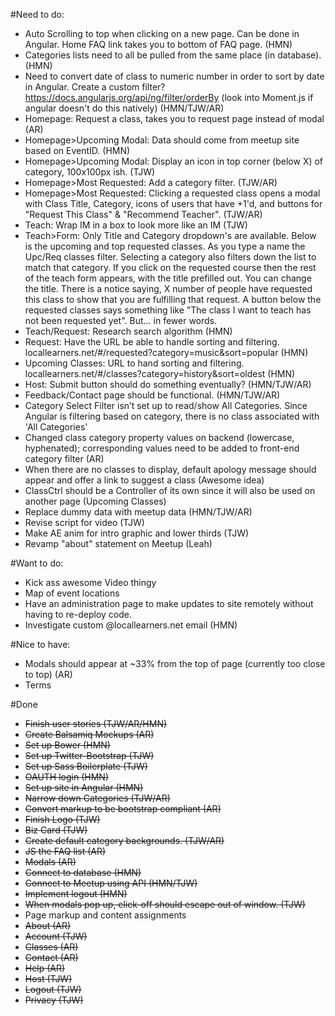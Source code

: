 #Need to do:
* Auto Scrolling to top when clicking on a new page. Can be done in Angular. Home FAQ link takes you to bottom of FAQ page. (HMN)
* Categories lists need to all be pulled from the same place (in database). (HMN)
* Need to convert date of class to numeric number in order to sort by date in Angular. Create a custom filter? https://docs.angularjs.org/api/ng/filter/orderBy (look into Moment.js if angular doesn't do this natively) (HMN/TJW/AR)
* Homepage: Request a class, takes you to request page instead of modal (AR)
* Homepage>Upcoming Modal: Data should come from meetup site based on EventID. (HMN)
* Homepage>Upcoming Modal: Display an icon in top corner (below X) of category, 100x100px ish. (TJW)
* Homepage>Most Requested: Add a category filter. (TJW/AR)
* Homepage>Most Requested: Clicking a requested class opens a modal with Class Title, Category, icons of users that have +1'd, and buttons for "Request This Class" & "Recommend Teacher". (TJW/AR)
* Teach: Wrap IM in a box to look more like an IM (TJW)
* Teach>Form: Only Title and Category dropdown's are available. Below is the upcoming and top requested classes. As you type a name the Upc/Req classes filter. Selecting a category also filters down the list to match that category. If you click on the requested course then the rest of the teach form appears, with the title prefilled out. You can change the title. There is a notice saying, X number of people have requested this class to show that you are fulfilling that request. A button below the requested classes says something like "The class I want to teach has not been requested yet". But... in fewer words.
* Teach/Request: Research search algorithm (HMN)
* Request: Have the URL be able to handle sorting and filtering. locallearners.net/#/requested?category=music&sort=popular (HMN)
* Upcoming Classes: URL to hand sorting and filtering. locallearners.net/#/classes?category=history&sort=oldest (HMN)
* Host: Submit button should do something eventually? (HMN/TJW/AR)
* Feedback/Contact page should be functional. (HMN/TJW/AR)
* Category Select Filter isn’t set up to read/show All Categories. Since Angular is filtering based on category, there is no class associated with 'All Categories'
* Changed class category property values on backend (lowercase, hyphenated); corresponding values need to be added to front-end category filter (AR)
* When there are no classes to display, default apology message should appear and offer a link to suggest a class (Awesome idea)
* ClassCtrl should be a Controller of its own since it will also be used on another page (Upcoming Classes)
* Replace dummy data with meetup data (HMN/TJW/AR)
* Revise script for video (TJW)
* Make AE anim for intro graphic and lower thirds (TJW)
* Revamp "about" statement on Meetup (Leah)

#Want to do:
* Kick ass awesome Video thingy
* Map of event locations
* Have an administration page to make updates to site remotely without having to re-deploy code.
* Investigate custom @locallearners.net email (HMN)

#Nice to have:
* Modals should appear at ~33% from the top of page (currently too close to top) (AR)
* Terms



#Done
* ~~Finish user stories (TJW/AR/HMN)~~
* ~~Create Balsamiq Mockups (AR)~~
* ~~Set up Bower (HMN)~~
* ~~Set up Twitter-Bootstrap (TJW)~~
* ~~Set up Sass Boilerplate (TJW)~~
* ~~OAUTH login (HMN)~~
* ~~Set up site in Angular (HMN)~~
* ~~Narrow down Categories (TJW/AR)~~
* ~~Convert markup to be bootstrap compliant (AR)~~
* ~~Finish Logo (TJW)~~
* ~~Biz Card (TJW)~~
* ~~Create default category backgrounds. (TJW/AR)~~
* ~~JS the FAQ list (AR)~~
* ~~Modals (AR)~~
* ~~Connect to database (HMN)~~
* ~~Connect to Meetup using API (HMN/TJW)~~
* ~~Implement logout (HMN)~~
* ~~When modals pop up, click-off should escape out of window. (TJW)~~
* Page markup and content assignments
 * ~~About (AR)~~
 * ~~Account (TJW)~~
 * ~~Classes (AR)~~
 * ~~Contact (AR)~~
 * ~~Help (AR)~~
 * ~~Host (TJW)~~
 * ~~Logout (TJW)~~
 * ~~Privacy (TJW)~~